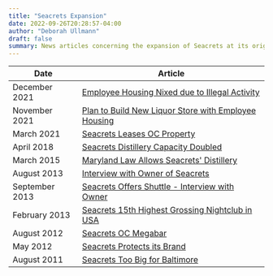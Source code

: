 ```yaml
---
title: "Seacrets Expansion"
date: 2022-09-26T20:28:57-04:00
author: "Deborah Ullmann"
draft: false
summary: News articles concerning the expansion of Seacrets at its original location in Ocean City, MD
---
```


| Date | Article |
| ---- | ------- |
| December 2021 | [Employee Housing Nixed due to Illegal Activity](https://www.oceancitytoday.com/news/employee-housing-nixed-from-new-seacrets-liquor-store-in-ocean-city/article_a1f964ce-5381-11ec-a46f-1726a88787a2.html) |
| November 2021 | [Plan to Build New Liquor Store with Employee Housing](https://www.oceancitytoday.com/news/newer-bigger-abc-liquors-coming-to-seacrets-property-in-ocean-city/article_8623e7d6-42fd-11ec-938b-43ef136e3365.html) |
| March 2021 | [Seacrets Leases OC Property](https://mdcoastdispatch.com/2021/03/18/ocean-city-seacrets-extend-street-end-lease-deal/) |
| April 2018 | [Seacrets Distillery Capacity Doubled](https://www.wmdt.com/2018/04/seacrets-plans-expansion-following-the-passage-of-liquor-cap-legislation/) |
| March 2015 | [Maryland Law Allows Seacrets' Distillery](https://www.delmarvanow.com/story/news/local/maryland/2015/03/03/new-law-may-pave-way-distillery-seacrets/24315329/) |
| August 2013 | [Interview with Owner of Seacrets](https://www.bizjournals.com/bizjournals/how-to/growth-strategies/2013/06/how-i-got-started-with-leighton-moore.html) |
| September 2013 | [Seacrets Offers Shuttle - Interview with Owner](https://www.oceancity.com/need-a-lift-seacrets-service-new-free-shuttle-goes-extra-mile-for-patrons/) |
| February 2013 | [Seacrets 15th Highest Grossing Nightclub in USA](https://www.celebritynetworth.com/articles/entertainment-articles/highest-grossing-nightclubs-america/) |
| August 2012 | [Seacrets OC Megabar](https://www.washingtonpost.com/local/seacrets-success-ocean-city-megabar-pulls-in-crowds-big-bucks/2012/08/30/26e66754-f20c-11e1-adc6-87dfa8eff430_story.html) |
| May 2012 | [Seacrets Protects its Brand](https://www.baltimoresun.com/food-drink/bal-ocean-citys-seacrets-files-another-trademark-infringement-case-20120509-story.html) |
| August 2011 | [Seacrets Too Big for Baltimore](https://www.baltimoresun.com/food-drink/bs-ae-seacrets-franchise--20110812-story.html) |
